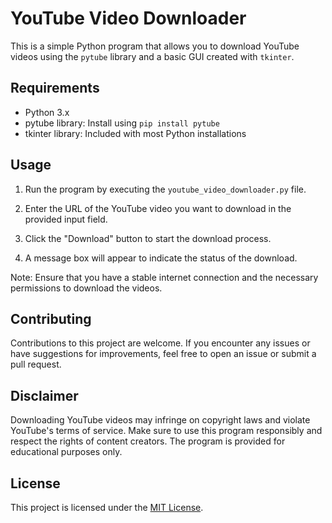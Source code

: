 # YouTube Video Downloader

This is a simple Python program that allows you to download YouTube videos using the `pytube` library and a basic GUI created with `tkinter`.

## Requirements

- Python 3.x
- pytube library: Install using `pip install pytube`
- tkinter library: Included with most Python installations

## Usage

1. Run the program by executing the `youtube_video_downloader.py` file.

2. Enter the URL of the YouTube video you want to download in the provided input field.

3. Click the "Download" button to start the download process.

4. A message box will appear to indicate the status of the download.

Note: Ensure that you have a stable internet connection and the necessary permissions to download the videos.

## Contributing

Contributions to this project are welcome. If you encounter any issues or have suggestions for improvements, feel free to open an issue or submit a pull request.

## Disclaimer

Downloading YouTube videos may infringe on copyright laws and violate YouTube's terms of service. Make sure to use this program responsibly and respect the rights of content creators. The program is provided for educational purposes only.

## License

This project is licensed under the [MIT License](LICENSE).

